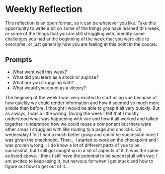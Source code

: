 # Weekly Reflection
This reflection is an open format, so it can be whatever you like. Take this opportunity to write a bit on some of the things you have learned this week, or some of the things that you are still struggling with, identify some challenges you had at the beginning of the week that you were able to overcome, or just generally how you are feeling at this point in the course.

## Prompts
- What went well this week?
- What did you learn as a shock or suprise?
- What are you struggling with?
- What would you count as a victory?

The begining of the week I was very excited to start using vue because of how quickly we could render information and how it seemed so much more simple than before. I thought I would be able to grasp it all very quickly. But as always, I was a little wrong. During the week I felt that I mostly understood what was happening with vue and how it all worked and talked together.I understood how we could reuse a component but there were other areas I struggled with like routing to a page and onclicks. On wednesday I felt I had a much better grasp and could be successful once I was given the checkpoint. Then... I started to work on the checkpoint and I was proven wrong... I do know a lot of different parts of vue to be successful, but I still got caught up in a lot of aspects of it. It was the same as listed above. I think I still have the potential to be successfull with vue. I am excited to keep using it, but nervous for when I get stuck and how to figure out how to get out of it...
